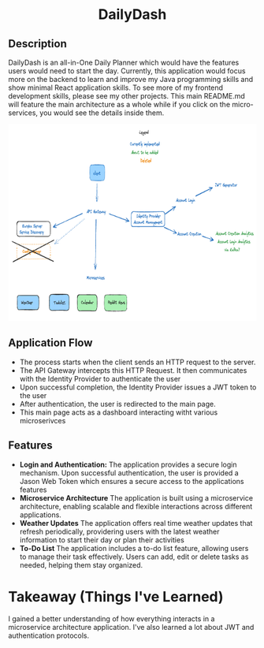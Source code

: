 <h1 align='center'>
  DailyDash 
</h1>


<h2>Description</h2>

DailyDash is an all-in-One Daily Planner which would have the features users would need to start the day. Currently, this application would focus more on the backend to learn and improve my Java programming skills and show minimal React application skills. To see more of my frontend development skills, please see my other projects. This main README.md will feature the main architecture as a whole while if you click on the micro-services, you would see the details inside them. 

<div align='center'>
<img src="https://github.com/KenMain5/DailyDash/blob/main/githubResources/projectArchitecture.png?raw=true" height="400"> 
</div>

<h2>Application Flow</h2>
<div>
  <ul>
    <li>The process starts when the client sends an HTTP request to the server.</li>
    <li>The API Gateway intercepts this HTTP Request. It then communicates with the Identity Provider to authenticate the user</li>
    <li>Upon successful completion, the Identity Provider issues a JWT token to the user</li>
    <li>After authentication, the user is redirected to the main page. </li>
    <li>This main page acts as a dashboard interacting witht various microserivces</li>
</div>



<h2>Features</h2>
<div>
  <ul>
    <li>
	<strong>Login and Authentication:</strong> The application provides a secure login mechanism. Upon successful authentication, the user is provided a Jason Web Token which ensures a secure access to the applications features
    </li>
    <li>
	<strong>Microservice Architecture</strong> The application is built using a microservice architecture, enabling scalable and flexible interactions across different applications.  
    </li>  
    <li>
	<strong>Weather Updates</strong> The application offers real time weather updates that refresh periodically, providering users with the latest weather information to start their day or plan their activities
    </li>  
    <li>
	<strong>To-Do List</strong> The application includes a to-do list feature, allowing  users to manage their task effectively. Users can add, edit or delete tasks as needed, helping them stay organized. 
    </li>  
  </ul>
</div>


# Takeaway (Things I've Learned)
I gained a better understanding of how everything interacts in a microservice architecture application. I've also learned a lot about JWT and authentication protocols. 

